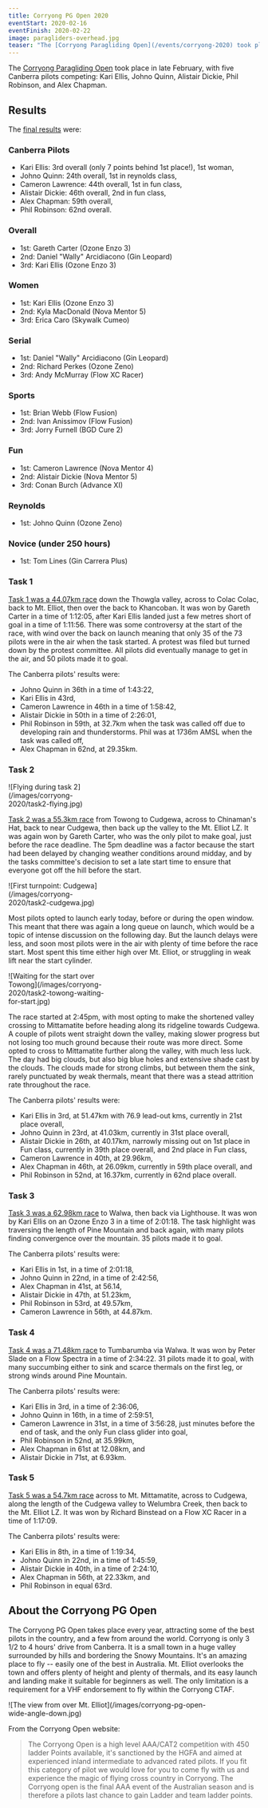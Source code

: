 ```yaml
---
title: Corryong PG Open 2020
eventStart: 2020-02-16
eventFinish: 2020-02-22
image: paragliders-overhead.jpg
teaser: "The [Corryong Paragliding Open](/events/corryong-2020) took place in late February, with six Canberra pilots competing: Kari Ellis (3rd overall, 1st woman), Johno Quinn (1st in reynolds class), Cameron Lawrence, Alistair Dickie (2nd in fun class), Phil Robinson, and Alex Chapman."
---
```

The [Corryong Paragliding Open](https://airtribune.com/flow-corryong-pg-open-2020/info) took place in late February, with five Canberra pilots competing: Kari Ellis, Johno Quinn, Alistair Dickie, Phil Robinson, and Alex Chapman.

## Results

The [final results](http://xc.highcloud.net/comp_overall.html?comPk=287) were:

### Canberra Pilots

- Kari Ellis: 3rd overall (only 7 points behind 1st place!), 1st woman,
- Johno Quinn: 24th overall, 1st in reynolds class,
- Cameron Lawrence: 44th overall, 1st in fun class,
- Alistair Dickie: 46th overall, 2nd in fun class,
- Alex Chapman: 59th overall,
- Phil Robinson: 62nd overall.

### Overall

- 1st: Gareth Carter (Ozone Enzo 3)
- 2nd: Daniel "Wally" Arcidiacono (Gin Leopard)
- 3rd: Kari Ellis (Ozone Enzo 3)

### Women

- 1st: Kari Ellis (Ozone Enzo 3)
- 2nd: Kyla MacDonald (Nova Mentor 5)
- 3rd: Erica Caro (Skywalk Cumeo)

### Serial

- 1st: Daniel "Wally" Arcidiacono (Gin Leopard)
- 2nd: Richard Perkes (Ozone Zeno)
- 3rd: Andy McMurray (Flow XC Racer)

### Sports

- 1st: Brian Webb (Flow Fusion)
- 2nd: Ivan Anissimov (Flow Fusion)
- 3rd: Jorry Furnell (BGD Cure 2)

### Fun

- 1st: Cameron Lawrence (Nova Mentor 4)
- 2nd: Alistair Dickie (Nova Mentor 5)
- 3rd: Conan Burch (Advance XI)

### Reynolds

- 1st: Johno Quinn (Ozone Zeno)

### Novice (under 250 hours)

- 1st: Tom Lines (Gin Carrera Plus)

### Task 1

[Task 1 was a 44.07km race](http://xc.highcloud.net/task_result.html?comPk=287&tasPk=1260) down the Thowgla valley, across to Colac Colac, back to Mt. Elliot, then over the back to Khancoban.
It was won by Gareth Carter in a time of 1:12:05, after Kari Ellis landed just a few metres short of goal in a time of 1:11:56.
There was some controversy at the start of the race, with wind over the back on launch meaning that only 35 of the 73 pilots were in the air when the task started.
A protest was filed but turned down by the protest committee.
All pilots did eventually manage to get in the air, and 50 pilots made it to goal.

The Canberra pilots' results were:

- Johno Quinn in 36th in a time of 1:43:22,
- Kari Ellis in 43rd,
- Cameron Lawrence in 46th in a time of 1:58:42,
- Alistair Dickie in 50th in a time of 2:26:01,
- Phil Robinson in 59th, at 32.7km when the task was called off due to developing rain and thunderstorms. Phil was at 1736m AMSL when the task was called off,
- Alex Chapman in 62nd, at 29.35km.

### Task 2

<div class="inline-img right" style="max-width: 40%" data-fancybox="gallery" href="/images/corryong-2020/task2-flying.jpg">
![Flying during task 2](/images/corryong-2020/task2-flying.jpg)
</div>

[Task 2 was a 55.3km race](http://xc.highcloud.net/task_result.html?comPk=287&tasPk=1264) from Towong to Cudgewa, across to Chinaman's Hat, back to near Cudgewa, then back up the valley to the Mt. Elliot LZ.
It was again won by Gareth Carter, who was the only pilot to make goal, just before the race deadline.
The 5pm deadline was a factor because the start had been delayed by changing weather conditions around midday, and by the tasks committee's decision to set a late start time to ensure that everyone got off the hill before the start.

<div class="inline-img right" style="max-width: 40%" data-fancybox="gallery" href="/images/corryong-2020/task2-cudgewa.jpg">
![First turnpoint: Cudgewa](/images/corryong-2020/task2-cudgewa.jpg)
</div>

Most pilots opted to launch early today, before or during the open window.
This meant that there was again a long queue on launch, which would be a topic of intense discussion on the following day.
But the launch delays were less, and soon most pilots were in the air with plenty of time before the race start.
Most spent this time either high over Mt. Elliot, or struggling in weak lift near the start cylinder.

<div class="inline-img right" style="max-width: 40%" data-fancybox="gallery" href="/images/corryong-2020/task2-towong-waiting-for-start.jpg">
![Waiting for the start over Towong](/images/corryong-2020/task2-towong-waiting-for-start.jpg)
</div>

The race started at 2:45pm, with most opting to make the shortened valley crossing to Mittamatite before heading along its ridgeline towards Cudgewa.
A couple of pilots went straight down the valley, making slower progress but not losing too much ground because their route was more direct.
Some opted to cross to Mittamatite further along the valley, with much less luck.
The day had big clouds, but also big blue holes and extensive shade cast by the clouds.
The clouds made for strong climbs, but between them the sink, rarely punctuated by weak thermals, meant that there was a stead attrition rate throughout the race.

The Canberra pilots' results were:

- Kari Ellis in 3rd, at 51.47km with 76.9 lead-out kms, currently in 21st place overall,
- Johno Quinn in 23rd, at 41.03km, currently in 31st place overall,
- Alistair Dickie in 26th, at 40.17km, narrowly missing out on 1st place in Fun class, currently in 39th place overall, and 2nd place in Fun class,
- Cameron Lawrence in 40th, at 29.96km,
- Alex Chapman in 46th, at 26.09km, currently in 59th place overall, and
- Phil Robinson in 52nd, at 16.37km, currently in 62nd place overall. 

### Task 3

[Task 3 was a 62.98km race](http://xc.highcloud.net/task_result.html?comPk=287&tasPk=1266) to Walwa, then back via Lighthouse.
It was won by Kari Ellis on an Ozone Enzo 3 in a time of 2:01:18.
The task highlight was traversing the length of Pine Mountain and back again, with many pilots finding convergence over the mountain.
35 pilots made it to goal.

The Canberra pilots' results were:

- Kari Ellis in 1st, in a time of 2:01:18,
- Johno Quinn in 22nd, in a time of 2:42:56,
- Alex Chapman in 41st, at 56.14,
- Alistair Dickie in 47th, at 51.23km,
- Phil Robinson in 53rd, at 49.57km,
- Cameron Lawrence in 56th, at 44.87km.

### Task 4

[Task 4 was a 71.48km race](http://xc.highcloud.net/task_result.html?comPk=287&tasPk=1267) to Tumbarumba via Walwa.
It was won by Peter Slade on a Flow Spectra in a time of 2:34:22.
31 pilots made it to goal, with many succumbing either to sink and scarce thermals on the first leg, or strong winds around Pine Mountain.

The Canberra pilots' results were:

- Kari Ellis in 3rd, in a time of 2:36:06,
- Johno Quinn in 16th, in a time of 2:59:51,
- Cameron Lawrence in 31st, in a time of 3:56:28, just minutes before the end of task, and the only Fun class glider into goal,
- Phil Robinson in 52nd, at 35.99km,
- Alex Chapman in 61st at 12.08km, and
- Alistair Dickie in 71st, at 6.93km.

### Task 5

[Task 5 was a 54.7km race](http://xc.highcloud.net/task_result.html?comPk=287&tasPk=1268) across to Mt. Mittamatite, across to Cudgewa, along the length of the Cudgewa valley to Welumbra Creek, then back to the Mt. Elliot LZ.
It was won by Richard Binstead on a Flow XC Racer in a time of 1:17:09.

The Canberra pilots' results were:

- Kari Ellis in 8th, in a time of 1:19:34,
- Johno Quinn in 22nd, in a time of 1:45:59,
- Alistair Dickie in 40th, in a time of 2:24:10,
- Alex Chapman in 56th, at 22.33km, and
- Phil Robinson in equal 63rd. 

## About the Corryong PG Open

The Corryong PG Open takes place every year, attracting some of the best pilots in the country, and a few from around the world.
Corryong is only 3 1/2 to 4 hours' drive from Canberra.
It is a small town in a huge valley surrounded by hills and bordering the Snowy Mountains.
It's an amazing place to fly -- easily one of the best in Australia.
Mt. Elliot overlooks the town and offers plenty of height and plenty of thermals, and its easy launch and landing make it suitable for beginners as well.
The only limitation is a requirement for a VHF endorsement to fly within the Corryong CTAF.

<div class="inline-img" style="max-width: 80%" data-fancybox="gallery" href="/images/corryong-pg-open-wide-angle-down.jpg">
![The view from over Mt. Elliot](/images/corryong-pg-open-wide-angle-down.jpg)
</div>

From the Corryong Open website:

> The Corryong Open is a high level AAA/CAT2 competition with 450 ladder Points available, it's sanctioned by the HGFA and aimed at experienced inland intermediate to advanced rated pilots.
> If you fit this category of pilot we would love for you to come fly with us and experience the magic of flying cross country in Corryong.
> The Corryong open is the final AAA event of the Australian season and is therefore a pilots last chance to gain Ladder and team ladder points.
